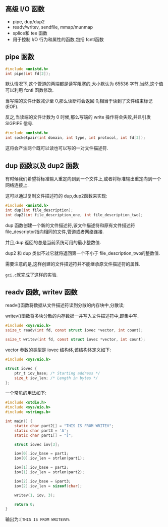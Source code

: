 ## 高级 I/O 函数

- pipe, dup/dup2
- readv/writev, sendfile, mmap/munmap
- splice和 tee 函数
- 用于控制 I/O 行为和属性的函数,包括 fcntl函数


## pipe 函数

```c
#include <unistd.h>
int pipe(int fd[2]);
```

默认情况下,这个管道的两端都是读写阻塞的,大小默认为 65536 字节.当然,这个值可以利用 fcntl 函数修改.

当写端的文件计数减少至 0,那么读断将会返回 0,相当于读到了文件结束标记(EOF).

反之,当读端的文件计数为 0 时候,那么写端的 write 操作将会失败,并且引发 SIGPIPE 信号.

```c
#include <unistd.h>
int socketpair(int domain, int type, int protocol, int fd[2]);
```

这将会产生两个既可以读也可以写的一对文件描述符.

## dup 函数以及 dup2 函数

有时候我们希望将标准输入重定向到到一个文件上,或者将标准输出重定向到一个网络连接上.

这可以通过复制文件描述符的 dup,dup2函数来实现:

```c
#include <unistd.h>
int dup(int file_description);
int dup2(int file_description_one, int file_description_two);
```
dup 函数创建一个新的文件描述符,该文件描述符和原有文件描述符 file_descriptor指向相同的文件,管道或者网络连接.

并且,dup 返回的总是当前系统可用的最小整数值.

dup2 和 dup 类似不过它就将返回第一个不小于 file_description_two的整数值.

需要注意的是,这样创建的文件描述符并不能继承原文件描述符的属性.

`gci.c`就完成了这样的实验.

## readv 函数, writev 函数

readv()函数将数据从文件描述符读到分散的内存块中,分散读;

writev()函数将多块分散的内存数据一并写入文件描述符中,即集中写.

```c
#include <sys/uio.h>
ssize_t readv(int fd, const struct iovec *vector, int count);

ssize_t writev(int fd, const struct iovec *vector, int count);
```
vector 参数的类型是 iovec 结构体,该结构体定义如下:

```c
#include <sys/uio.h>

struct iovec {
    ptr_t iov_base; /* Starting address */
    size_t iov_len; /* Length in bytes */
};
```

一个常见的用法如下:
```c
#include <stdio.h>
#include <sys/uio.h>
#include <strings.h>

int main() {
    static char part2[] = "THIS IS FROM WRITEV";
    static char part3 = 'A';
    static char part1[] = "[";

    struct iovec iov[3];

    iov[0].iov_base = part1;
    iov[0].iov_len = strlen(part1);

    iov[1].iov_base = part2;
    iov[1].iov_len = strlen(part2);

    iov[2].iov_base = &part3;
    iov[2].iov_len = sizeof(char);

    writev(1, iov, 3);

    return 0;
}

```

输出为:`[THIS IS FROM WRITEVA%   `

















